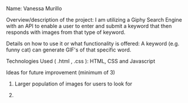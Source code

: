 Name: Vanessa Murillo   	

Overview/description of the project: I am utilizing a Giphy Search Engine with an API to enable a user to enter 
and submit a keyword that then responds with images from that type of keyword. 

Details on how to use it or what functionality is offered: 
A keyword (e.g. funny cat) can generate GIF's of that specific word. 

Technologies Used ( .html , .css ): HTML, CSS and Javascript

Ideas for future improvement (minimum of 3)
1. Larger population of images for users to look for

2. 


